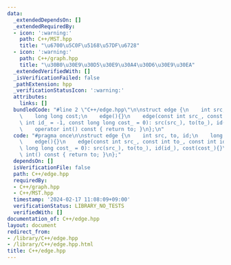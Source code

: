 ```yaml
---
data:
  _extendedDependsOn: []
  _extendedRequiredBy:
  - icon: ':warning:'
    path: C++/MST.hpp
    title: "\u6700\u5C0F\u5168\u57DF\u6728"
  - icon: ':warning:'
    path: C++/graph.hpp
    title: "\u30B0\u30E9\u30D5\u30E9\u30A4\u30D6\u30E9\u30EA"
  _extendedVerifiedWith: []
  _isVerificationFailed: false
  _pathExtension: hpp
  _verificationStatusIcon: ':warning:'
  attributes:
    links: []
  bundledCode: "#line 2 \"C++/edge.hpp\"\n\nstruct edge {\n    int src, to, id;\n\
    \    long long cost;\n    edge(){}\n    edge(const int src_, const int to_, const\
    \ int id_ = -1, const long long cost_ = 0): src(src_), to(to_), id(id_), cost(cost_){}\n\
    \    operator int() const { return to; }\n};\n"
  code: "#pragma once\n\nstruct edge {\n    int src, to, id;\n    long long cost;\n\
    \    edge(){}\n    edge(const int src_, const int to_, const int id_ = -1, const\
    \ long long cost_ = 0): src(src_), to(to_), id(id_), cost(cost_){}\n    operator\
    \ int() const { return to; }\n};"
  dependsOn: []
  isVerificationFile: false
  path: C++/edge.hpp
  requiredBy:
  - C++/graph.hpp
  - C++/MST.hpp
  timestamp: '2024-02-17 11:08:09+09:00'
  verificationStatus: LIBRARY_NO_TESTS
  verifiedWith: []
documentation_of: C++/edge.hpp
layout: document
redirect_from:
- /library/C++/edge.hpp
- /library/C++/edge.hpp.html
title: C++/edge.hpp
---
```

